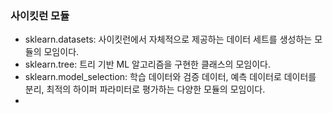 ### 사이킷런 모듈
* sklearn.datasets: 사이킷런에서 자체적으로 제공하는 데이터 세트를 생성하는 모듈의 모임이다.
* sklearn.tree: 트리 기반 ML 알고리즘을 구현한 클래스의 모임이다.
* sklearn.model_selection: 학습 데이터와 검증 데이터, 예측 데이터로 데이터를 분리, 최적의 하이퍼 파라미터로 평가하는 다양한 모듈의 모임이다.
* 

